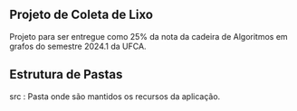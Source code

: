 ## Projeto de Coleta de Lixo

Projeto para ser entregue como 25% da nota da cadeira de Algoritmos em grafos do semestre 2024.1 da UFCA.

## Estrutura de Pastas

src : Pasta onde são mantidos os recursos da aplicação.
